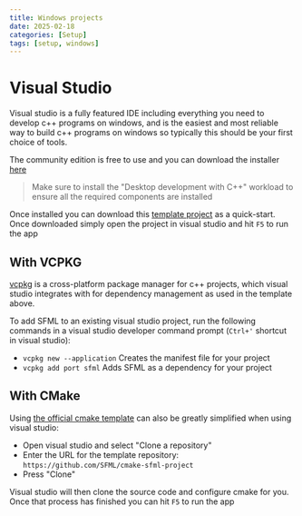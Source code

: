 ```yaml
---
title: Windows projects
date: 2025-02-18
categories: [Setup]
tags: [setup, windows]
---
```


# Visual Studio

Visual studio is a fully featured IDE including everything you need to develop c++ programs on windows, and is the easiest and most reliable way to build c++ programs on windows so typically this should be your first choice of tools.

The community edition is free to use and you can download the installer [here](https://visualstudio.microsoft.com/vs/community/)

> Make sure to install the "Desktop development with C++" workload to ensure all the required components are installed

Once installed you can download this [template project](https://github.com/JonnyPtn/sfml-vs-vcpkg/archive/refs/heads/main.zip) as a quick-start. Once downloaded simply open the project in visual studio and hit `F5` to run the app

## With VCPKG

[vcpkg](https://github.com/microsoft/vcpkg) is a cross-platform package manager for c++ projects, which visual studio integrates with for dependency management as used in the template above. 

To add SFML to an existing visual studio project, run the following commands in a visual studio developer command prompt (`Ctrl+'` shortcut in visual studio):
- `vcpkg new --application` Creates the manifest file for your project
- `vcpkg add port sfml` Adds SFML as a dependency for your project

## With CMake

Using [the official cmake template](https://github.com/SFML/cmake-sfml-project) can also be greatly simplified when using visual studio:
- Open visual studio and select "Clone a repository"
- Enter the URL for the template repository: `https://github.com/SFML/cmake-sfml-project`
- Press "Clone"

Visual studio will then clone the source code and configure cmake for you. Once that process has finished you can hit `F5` to run the app



